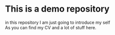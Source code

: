 # This is a demo repository 
in this repository I am just going to introduce my self <br/>
As you can find my CV and a lot of stuff here.